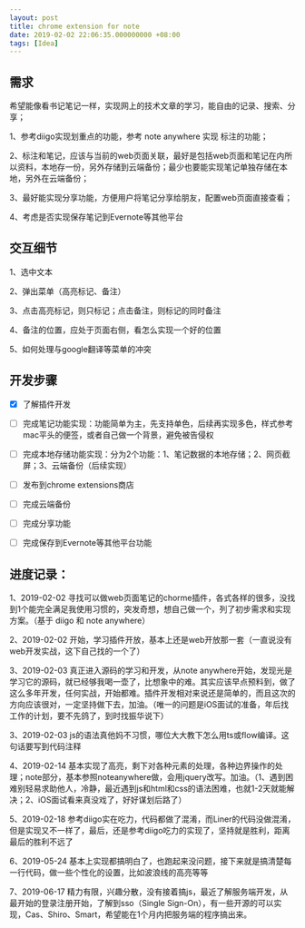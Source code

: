 ```yaml
---
layout: post
title: chrome extension for note
date: 2019-02-02 22:06:35.000000000 +08:00
tags: [Idea]
---
```


## 需求

希望能像看书记笔记一样，实现网上的技术文章的学习，能自由的记录、搜索、分享；

1、参考diigo实现划重点的功能，参考 note anywhere 实现 标注的功能；

2、标注和笔记，应该与当前的web页面关联，最好是包括web页面和笔记在内所以资料，本地存一份，另外存储到云端备份；最少也要能实现笔记单独存储在本地，另外在云端备份；

3、最好能实现分享功能，方便用户将笔记分享给朋友，配置web页面直接查看；

4、考虑是否实现保存笔记到Evernote等其他平台

## 交互细节

1、选中文本

2、弹出菜单（高亮标记、备注）

3、点击高亮标记，则只标记；点击备注，则标记的同时备注

4、备注的位置，应处于页面右侧，看怎么实现一个好的位置

5、如何处理与google翻译等菜单的冲突

## 开发步骤

- [x] 了解插件开发
- [ ] 完成笔记功能实现：功能简单为主，先支持单色，后续再实现多色，样式参考mac平头的便签，或者自己做一个背景，避免被告侵权
- [ ] 完成本地存储功能实现：分为2个功能：1、笔记数据的本地存储；2、网页截屏；3、云端备份（后续实现）
- [ ] 发布到chrome extensions商店
- [ ] 完成云端备份
- [ ] 完成分享功能
- [ ] 完成保存到Evernote等其他平台功能



## 进度记录：

1、2019-02-02 寻找可以做web页面笔记的chorme插件，各式各样的很多，没找到1个能完全满足我使用习惯的，突发奇想，想自己做一个，列了初步需求和实现方案。（基于 diigo 和 note anywhere）

2、2019-02-02 开始，学习插件开放，基本上还是web开放那一套（一直说没有web开发实战，这下自己找的一个了）

3、2019-02-03 真正进入源码的学习和开发，从note anywhere开始，发现光是学习它的源码，就已经够我喝一壶了，比想象中的难。其实应该早点预料到，做了这么多年开发，任何实战，开始都难。插件开发相对来说还是简单的，而且这次的方向应该很对，一定坚持做下去，加油。（唯一的问题是iOS面试的准备，年后找工作的计划，要不先鸽了，到时找振华说下）

3、2019-02-03 js的语法真他妈不习惯，哪位大大教下怎么用ts或flow编译。这句话要写到代码注释

4、2019-02-14 基本实现了高亮，剩下对各种元素的处理，各种边界操作的处理；note部分，基本参照noteanywhere做，会用jquery改写。加油。（1、遇到困难别轻易求助他人，冷静，最近遇到js和html和css的语法困难，也就1-2天就能解决；2、iOS面试看来真没戏了，好好谋划后路了）

5、2019-02-18 参考diigo实在吃力，代码都做了混淆，而Liner的代码没做混淆，但是实现又不一样了，最后，还是参考diigo吃力的实现了，坚持就是胜利，距离最后的胜利不远了

6、2019-05-24 基本上实现都搞明白了，也跑起来没问题，接下来就是搞清楚每一行代码，做一些个性化的设置，比如波浪线的高亮等等

7、2019-06-17 精力有限，兴趣分散，没有接着搞js，最近了解服务端开发，从最开始的登录注册开始，了解到sso（Single Sign-On），有一些开源的可以实现，Cas、Shiro、Smart，希望能在1个月内把服务端的程序搞出来。